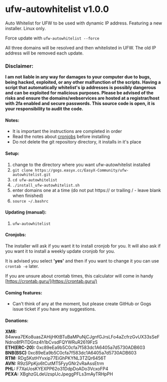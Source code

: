 # ufw-autowhitelist v1.0.0

Auto Whitelist for UFW to be used with dynamic IP address. Featuring a new installer. Linux only.

Force update with `ufw-autowhitelist --force`

All three domains will be resolved and then whitelisted in UFW. The old IP address will be removed each update.

### Disclaimer:
**I am not liable in any way for damages to your computer due to bugs, being hacked, exploited, or any other malfunction of the scripts. Having a script that automatically whitelist's ip addresses is possibly dangerous and can be exploited for malicious purposes. Please be advised of the risks and ensure the domains/webservices are hosted at a registrar/host with 2fa enabled and secure passwords. This source code is open, it is your responsibility to audit the code.**

#### Notes:
- It is important the instructions are completed in order
- Read the notes about [cronjobs](#cronjobs) before installing
- Do not delete the git repository directory, it installs in it's place

#### Setup:
1. change to the directory where you want ufw-autowhitelist installed
2. `git clone https://gogs.easyx.cc/EasyX-Community/ufw-autowhitelist.git`
3. `cd ufw-autowhitelist`
4. `./install_ufw-autowhitelist.sh`
5. enter domains one at a time (do not put https:// or trailing / - leave blank when finished)
6. `source ~/.bashrc`

#### Updating (manual):
1. `ufw-autowhitelist`

#### Cronjobs:
The installer will ask if you want it to install cronjob for you. It will also ask if you want it to install a weekly update cronjob for you.

It is advised you select **'yes'** and then if you want to change it you can use `crontab -e` later.

If you are unsure about crontab times, this calculator will come in handy [https://crontab.guru/](https://crontab.guru/)

#### Coming features:
- Can't think of any at the moment, but please create GitHub or Gogs issue ticket if you have any suggestions.


#### Donations:
**XMR:** 84wwa7EKo8uasZAHijHKtBTuBaMPuNjCJgnfGJrsLFo4aZcfrzGvUX33sSeFNdno8fPiTDGnz4h1bCvsdFQYWRuR2619FzS <br />
**ETH(ERC-20):** 0xc89eEa9b5C0cfa7f583dc1A6405a7d5730ADB603 <br />
**BNB(BSC)** 0xc89eEa9b5C0cfa7f583dc1A6405a7d5730ADB603 <br />
**RTM:** RDg5KstHYvxip77EiGhPKYNL3TZQr6456T <br />
**AVN:** R9zSPpKjo6tCutMT5FyyGNr2vRaAssEtrm <br />
**PHL:** F7XaUosKYEXPP62o31DdpDoADo3VcxoFP4 <br />
**PEXA:** XBghzGLdeUzspUcJpeggPFLs3mAyTRHpPH <br />
